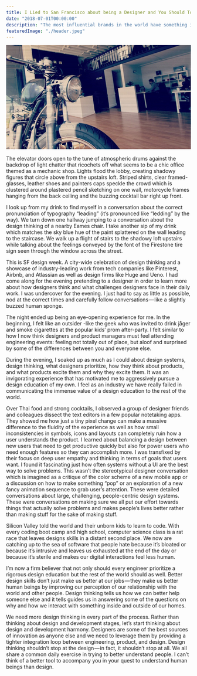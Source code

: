 ```yaml
---
title: I Lied to San Francisco about being a Designer and You Should Too
date: "2018-07-01T00:00:00"
description: "The most influential brands in the world have something in common: a strong and inspiring mission statement."
featuredImage: "./header.jpeg"
---
```



![motorcycle in a design firm](./header.jpeg)

The elevator doors open to the tune of atmospheric drums against the backdrop of light chatter that ricochets off what seems to be a chic office themed as a mechanic shop. Lights flood the lobby, creating shadowy figures that circle above from the upstairs loft. Striped shirts, clear framed-glasses, leather shoes and painters caps speckle the crowd which is clustered around plastered pencil sketching on one wall, motorcycle frames hanging from the back ceiling and the buzzing cocktail bar right up front.

I look up from my drink to find myself in a conversation about the correct pronunciation of typography “leading” (it’s pronounced like “ledding” by the way). We turn down one hallway jumping to a conversation about the design thinking of a nearby Eames chair. I take another sip of my drink which matches the sky blue hue of the paint splattered on the wall leading to the staircase. We walk up a flight of stairs to the shadowy loft upstairs while talking about the feelings conveyed by the font of the Firestone tire sign seen through the window across the street.

This is SF design week. A city-wide celebration of design thinking and a showcase of industry-leading work from tech companies like Pinterest, Airbnb, and Atlassian as well as design firms like Huge and Ueno. I had come along for the evening pretending to a designer in order to learn more about how designers think and what challenges designers face in their daily work. I was undercover for the evening. I just had to say as little as possible, nod at the correct times and carefully follow conversations — like a slightly buzzed human sponge.

The night ended up being an eye-opening experience for me. In the beginning, I felt like an outsider -like the geek who was invited to drink jåger and smoke cigarettes at the popular kids’ prom after-party. I felt similar to how I now think designers and product managers must feel attending engineering events: feeling not totally out of place, but aloof and surprised by some of the differences between you and everyone else.

During the evening, I soaked up as much as I could about design systems, design thinking, what designers prioritize, how they think about products, and what products excite them and why they excite them. It was an invigorating experience that has motivated me to aggressively pursue a design education of my own. I feel as an industry we have really failed in communicating the immense value of a design education to the rest of the world.

Over Thai food and strong cocktails, I observed a group of designer friends and colleagues dissect the text editors in a few popular notetaking apps. They showed me how just a tiny pixel change can make a massive difference to the fluidity of the experience as well as how small inconsistencies in symbols, icons and layouts can completely ruin how a user understands the product. I learned about balancing a design between new users that need to get productive quickly but also for power users who need enough features so they can accomplish more. I was transfixed by their focus on deep user empathy and thinking in terms of goals that users want. I found it fascinating just how often systems without a UI are the best way to solve problems. This wasn’t the stereotypical designer conversation which is imagined as a critique of the color scheme of a new mobile app or a discussion on how to make something “pop” or an exploration of a new fancy animation sequence to grab user’s attention. These were detailed conversations about large, challenging, people-centric design systems. These were conversations on making sure we all put our effort towards things that actually solve problems and makes people’s lives better rather than making stuff for the sake of making stuff.

Silicon Valley told the world and their unborn kids to learn to code. With every coding boot camp and high school, computer science class is a rat race that leaves designs skills in a distant second place. We now are catching up to the sea of software that people hate because it’s bloated or because it’s intrusive and leaves us exhausted at the end of the day or because it’s sterile and makes our digital interactions feel less human.

I’m now a firm believer that not only should every engineer prioritize a rigorous design education but the rest of the world should as well. Better design skills don’t just make us better at our jobs — they make us better human beings by improving our perception of our relationship with the world and other people. Design thinking tells us how we can better help someone else and it tells guides us in answering some of the questions on why and how we interact with something inside and outside of our homes.

We need more design thinking in every part of the process. Rather than thinking about design and development stages, let’s start thinking about design and development harmony. Designers are some of the best sources of innovation as anyone else and we need to leverage them by providing a tighter integration loop between engineering, product, and design. Design thinking shouldn’t stop at the design — in fact, it shouldn’t stop at all. We all share a common daily exercise in trying to better understand people. I can’t think of a better tool to accompany you in your quest to understand human beings than design.